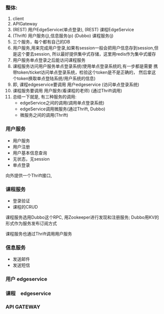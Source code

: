 ### 整体: 
1. client
2. APIGateway
3. (REST) 用户EdgeService(单点登录), (REST) 课程EdgeService
4. (Thrift) 用户服务(j),信息服务(p) (Dubbo) 课程服务(j) 
5. 三个服务，每个都有自己的DB
6. 用户服务,用来完成用户登录,如果有session一般会把用户信息存到session,但是这个要去session,
所以最好提供集中式存储，这里用redis作为集中式缓存
7. 用户服务单点登录之后能访问课程服务
8. 课程服务访问用户服务单点登录系统(使用单点登录系统的,有一步都是需要
   携带token/ticket访问单点登录系统，检验这个token是不是正确的，
   然后拿这个token换取单点登陆系统/用户系统的信息)
9. 即, 课程edgeservice要调用 用户edgeservice (访问单点登录系统)
10. 课程服务要调用 用户服务(看课程的老师) (通过Thrift调用)
11. 总结一下就是, 有三种服务的调用:
     - edgeService之间的调用(调用单点登录系统)
     - edgeService调用微服务(通过Thrift, Dubbo)
     - 微服务之间的调用(Thrift)

### 用户服务
- 用户服务
- 用户注册
- 用户基本信息查询
- 无状态，无session
- 单点登录

向外提供一个Thrift接口,

### 课程服务
- 登录验证
- 课程的CRUD

课程服务选用Dubbo这个RPC, 用Zookeeper进行发现和注册服务; Dubbo用KV的形式作为服务发布订阅方式

课程服务也通过Thrift调用用户服务

### 信息服务
- 发送邮件
- 发送短信

### 用户 edgeservice
### 课程　edgeservice
### API GATEWAY